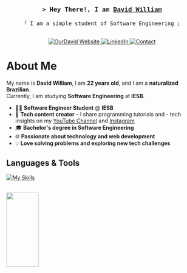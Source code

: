 <h3 align="center">
    <samp>&gt; Hey There!, I am
        <b><a target="_blank" href="http://devdavid.com.br/">David William</a></b>
    </samp>
</h3>

<p align="center"> 
  <samp>
    「 I am a simple student of Software Engineering 」
    <br><br>
  </samp>
</p>

<p align="center">
  <a href="http://devdavid.com.br/" target="_blank">
    <img src="https://img.shields.io/badge/Website-DC143C?style=for-the-badge&logo=medium&logoColor=white" alt="OurDavid Website" />
  </a>
  <a href="https://linkedin.com/in/ourdavid" target="_blank">
    <img src="https://img.shields.io/badge/LinkedIn-0077B5?style=for-the-badge&logo=linkedin&logoColor=white" alt="LinkedIn" />
  </a>
  <a href="mailto:contactdavidwilliams@gmail.com" target="_blank">
  <img src="https://img.shields.io/badge/Gmail-D14836?style=for-the-badge&logo=gmail&logoColor=white" alt="Contact" />
</a>
</p>

<!-- About Section -->
# About Me


  My name is **David William**, I am **22 years old**, and I am a **naturalized Brazilian**.  
Currently, I am studying **Software Engineering** at **IESB**.  




- 👨‍💻 **Software Engineer Student** @ **IESB**  
- 🎥 **Tech content creator** – I share programming tutorials and - tech insights on my [YouTube Channel](https://www.youtube.com/@ourdavid_) and  [Instagram](https://www.instagram.com/ourdavid/)  
- 🎓 **Bachelor's degree in Software Engineering**  
- 🌐 **Passionate about technology and web development**  
- 💡 **Love solving problems and exploring new tech challenges**


## Languages & Tools

<p align="left">
    
  [![My Skills](https://skillicons.dev/icons?i=js,html,css,python,tailwind,ubuntu,arch,git)](https://skillicons.dev)

  
  
</p>
<br>


  <img width="41%" height="195px" src="https://github-readme-stats.vercel.app/api/top-langs/?username=ourdavid&layout=compact&hide_border=true&title_color=8f00ff&text_color=ffffff&bg_color=0d1117" />
  
 </div> 
